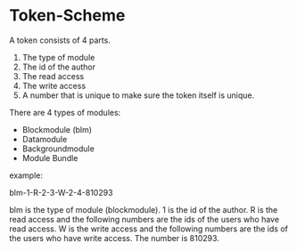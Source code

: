 # Token-Scheme

A token consists of 4 parts.
1. The type of module
2. The id of the author
3. The read access
4. The write access
5. A number that is unique to make sure the token itself is unique.

There are 4 types of modules:
- Blockmodule (blm)
- Datamodule
- Backgroundmodule
- Module Bundle

example:

blm-1-R-2-3-W-2-4-810293

blm is the type of module (blockmodule).
1 is the id of the author.
R is the read access and the following numbers are the ids of the users who have read access.
W is the write access and the following numbers are the ids of the users who have write access.
The number is 810293.